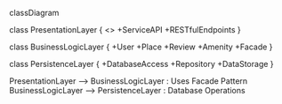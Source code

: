 classDiagram

  class PresentationLayer {
      <<Interface>>
      +ServiceAPI
      +RESTfulEndpoints
  }
  
  class BusinessLogicLayer {
      +User
      +Place
      +Review
      +Amenity
      +Facade
  }
  
  class PersistenceLayer {
      +DatabaseAccess
      +Repository
      +DataStorage
  }

  PresentationLayer --> BusinessLogicLayer : Uses Facade Pattern
  BusinessLogicLayer --> PersistenceLayer : Database Operations
